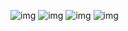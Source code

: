 ![img](https://github.com/heyl1989/RecycleViewDemoAndChart/blob/master/ScreenShot/1495159892712_jpg..jpg)
![img](https://github.com/heyl1989/RecycleViewDemoAndChart/blob/master/ScreenShot/1495159909534_jpg..jpg)
![img](https://github.com/heyl1989/RecycleViewDemoAndChart/blob/master/ScreenShot/1495159947897_jpg..jpg)
![img](https://github.com/heyl1989/RecycleViewDemoAndChart/blob/master/ScreenShot/1495159955238_jpg..jpg)